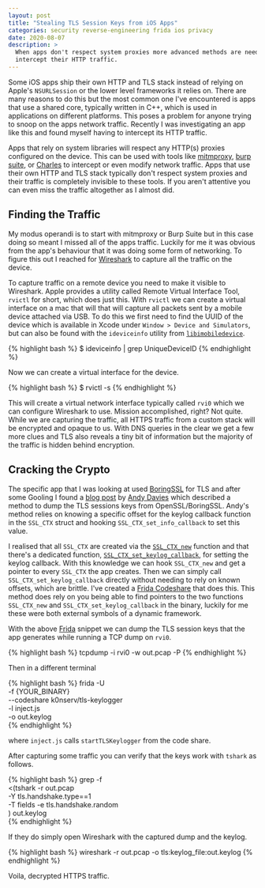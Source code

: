```yaml
---
layout: post
title: "Stealing TLS Session Keys from iOS Apps"
categories: security reverse-engineering frida ios privacy
date: 2020-08-07
description: >
  When apps don't respect system proxies more advanced methods are needed to
  intercept their HTTP traffic.
---
```


Some iOS apps ship their own HTTP and TLS stack instead of relying on Apple's
`NSURLSession` or the lower level frameworks it relies on. There are many
reasons to do this but the most common one I've encountered is apps that use a
shared core, typically written in C++, which is used in applications on
different platforms. This poses a problem for anyone trying to snoop on the
apps network traffic. Recently I was investigating an app like this and found
myself having to intercept its HTTP traffic.

Apps that rely on system libraries will respect any HTTP(s) proxies configured
on the device. This can be used with tools like [mitmproxy](https://mitmproxy.org/), [burp suite](https://portswigger.net/burp), or [Charles](https://www.charlesproxy.com/) to intercept or even modify network traffic. Apps that use their own HTTP and TLS stack typically don't respect system proxies and their traffic is completely invisible to these tools. If you aren't attentive you can even miss the traffic altogether as I almost did.

## Finding the Traffic

My modus operandi is to start with mitmproxy or Burp Suite but in this case doing so meant I missed all of the apps traffic. Luckily for me it was obvious from the app's behaviour that it was doing some form of networking. To figure this out I reached for [Wireshark](https://www.wireshark.org/) to capture all the traffic on the device.

To capture traffic on a remote device you need to make it visible to Wireshark. Apple provides a utility called Remote Virtual Interface Tool, `rvictl` for short, which does just this. With `rvictl` we can create a virtual interface on a mac that will that will capture all packets sent by a mobile device attached via USB. To do this we first need to find the UUID of the device which  is available in Xcode under `Window > Device and Simulators`, but can also be found with the `ideviceinfo` utility from [`libimobiledevice`](https://libimobiledevice.org/).

{% highlight bash %}
$ ideviceinfo | grep UniqueDeviceID
{% endhighlight %}

Now we can create a virtual interface for the device.


{% highlight bash %}
$ rvictl -s <UUID>
{% endhighlight %}


This will create a virtual network interface typically called `rvi0` which we
can configure Wireshark to use. Mission accomplished, right? Not quite. While
we are capturing the traffic, all HTTPS traffic from a custom stack will be
encrypted and opaque to us. With DNS queries in the clear we get a few more
clues and TLS also reveals a tiny bit of information but the majority of the
traffic is hidden behind encryption.

## Cracking the Crypto

The specific app that I was looking at used [BoringSSL](https://github.com/google/boringssl) for TLS and after some Gooling I found a [blog post](https://andydavies.me/blog/2019/12/12/capturing-and-decrypting-https-traffic-from-ios-apps/) by [Andy Davies](https://andydavies.me/) which described a method to dump the TLS sessions keys from OpenSSL/BoringSSL. Andy's method relies on knowing a specific offset for the keylog callback function in the `SSL_CTX` struct and hooking `SSL_CTX_set_info_callback` to set this value.

I realised that all `SSL_CTX` are created via the [`SSL_CTX_new`](https://www.openssl.org/docs/manmaster/man3/SSL_CTX_new.html) function and that there's a dedicated function, [`SSL_CTX_set_keylog_callback`](https://www.openssl.org/docs/manmaster/man3/SSL_CTX_set_keylog_callback.html), for setting the keylog callback. With this knowledge we can hook `SSL_CTX_new` and get a pointer to every `SSL_CTX` the app creates. Then we can simply call `SSL_CTX_set_keylog_callback` directly without needing to rely on known offsets, which are brittle. I've created a [Frida Codeshare](https://codeshare.frida.re/@k0nserv/tls-keylogger/) that does this. This method does rely on you being able to find pointers to the two functions `SSL_CTX_new` and `SSL_CTX_set_keylog_callback` in the binary, luckily for me these were both external symbols of a dynamic framework.

With the above [Frida](https://frida.re/) snippet we can dump the TLS
session keys that the app generates while running a TCP dump on `rvi0`.

{% highlight bash %}
tcpdump -i rvi0 -w out.pcap -P
{% endhighlight %}

Then in a different terminal

{% highlight bash %}
frida -U \
      -f {YOUR_BINARY} \
      --codeshare k0nserv/tls-keylogger \
      -l inject.js \
      -o out.keylog \
{% endhighlight %}

where `inject.js` calls `startTLSKeylogger` from the code share.

After capturing some traffic you can verify that the keys work with `tshark` as follows.

{% highlight bash %}
grep -f \
  <(tshark -r out.pcap \
           -Y tls.handshake.type==1 \
           -T fields -e tls.handshake.random \
   ) out.keylog \
{% endhighlight %}

If they do simply open Wireshark with the captured dump and the keylog.

{% highlight bash %}
wireshark -r out.pcap -o tls:keylog_file:out.keylog
{% endhighlight %}

Voila, decrypted HTTPS traffic.
